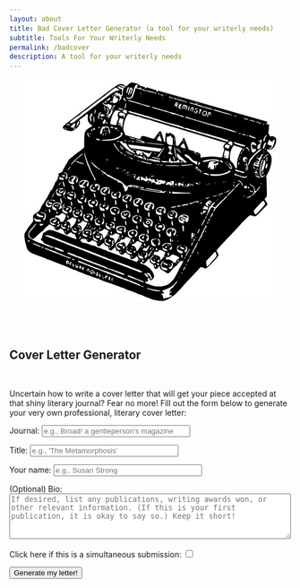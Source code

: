 ```yaml
---
layout: about
title: Bad Cover Letter Generator (a tool for your writerly needs)
subtitle: Tools For Your Writerly Needs
permalink: /badcover
description: A tool for your writerly needs
---
```


<script
        src="/assets/myawesomeshit.js">
</script>

<div id="renderedtemplate"> </div>

<p style="text-align:center;"><img src="/assets/typewriter3.jpg"/></p><br/><br/>

<h2>Cover Letter Generator</h2><br/>
<p>Uncertain how to write a cover letter that will get your piece accepted at that shiny literary journal? Fear no more! Fill out the form below to generate your very own professional, literary cover letter:</p>

<form name="clgen" action="" method="GET">

<p> Journal:
   <input id="journal" type="text" class="form-control" name="journal" size="30" placeholder="e.g., Broad! a gentleperson's magazine"/>
   <input hidden id="journal-idx" name="journal-idx" type="integer" />
</p>

<p>Title:
   <input id="title" class="form-control" type="text" name="title" size="30" placeholder="e.g., 'The Metamorphosis'"/>
   <input hidden id="title-idx" name="title-idx" type="integer" />
</p>

<p>Your name:
   <input id="name" type="text" class="form-control" name="name" size="30" placeholder="e.g., Susan Strong"/>
   <input hidden id="name-idx" name="name-idx" type="integer" />
</p>

<p>(Optional) Bio:
   <textarea id="bio" class="form-control" name="bio" rows="5" cols="60" placeholder="If desired, list any publications, writing awards won, or other relevant information. (If this is your first publication, it is okay to say so.) Keep it short!"></textarea>
</p>

<input hidden id="bio-idx" name="bio-idx" type="integer" />
<input hidden id="con-idx" name="con-idx" type="integer" />
<input hidden id="sal-idx" name="sal-idx" type="integer" />

<p><label for="simsub">Click here if this is a simultaneous submission:</label>
  <input id="simsub" type="checkbox" name="simsub">
</p>

<input id="buttbutton" type="submit" class="btn btn-primary" name="submit" value="Generate my letter!">
</form>
